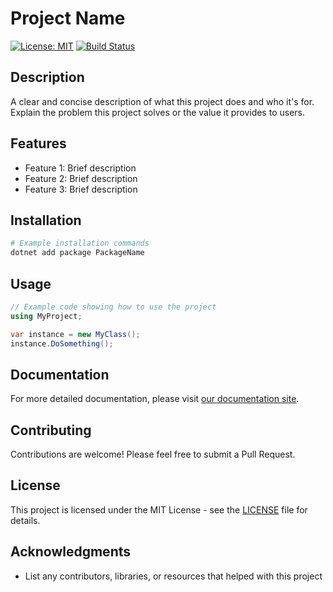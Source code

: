 # Project Name

[![License: MIT](https://img.shields.io/badge/License-MIT-yellow.svg)](LICENSE)
[![Build Status](https://github.com/username/repo/actions/workflows/build.yml/badge.svg)](https://github.com/username/repo/actions/workflows/build.yml)

## Description

A clear and concise description of what this project does and who it's for. Explain the problem this project solves or the value it provides to users.

## Features

- Feature 1: Brief description
- Feature 2: Brief description
- Feature 3: Brief description

## Installation

```bash
# Example installation commands
dotnet add package PackageName
```

## Usage

```csharp
// Example code showing how to use the project
using MyProject;

var instance = new MyClass();
instance.DoSomething();
```

## Documentation

For more detailed documentation, please visit [our documentation site](https://docs.example.com).

## Contributing

Contributions are welcome! Please feel free to submit a Pull Request.

## License

This project is licensed under the MIT License - see the [LICENSE](LICENSE) file for details.

## Acknowledgments

- List any contributors, libraries, or resources that helped with this project
